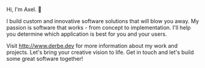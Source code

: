 Hi, I'm Axel. 👋

I build custom and innovative software solutions that will blow you away. My passion is software that works - from concept to implementation. I'll help you determine which application is best for you and your users.

Visit http://www.derbe.dev for more information about my work and projects. Let's bring your creative vision to life. Get in touch and let's build some great software together!
